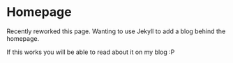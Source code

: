 # Homepage

Recently reworked this page. Wanting to use Jekyll to add a blog behind the homepage.

If this works you will be able to read about it on my blog :P
